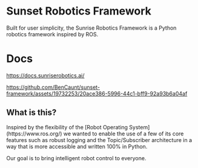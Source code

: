 # Sunset Robotics Framework
Built for user simplicity, the Sunrise Robotics Framework is a Python robotics framework inspired by ROS. 

# Docs
https://docs.sunriserobotics.ai/

https://github.com/BenCaunt/sunset-framework/assets/19732253/20ace386-5996-44c1-bff9-92a93b6a04af



<h2>What is this?</h2>
Inspired by the flexibility of the [Robot Operating System](https://www.ros.org/) we wanted to enable the use of a few of its core features such as robust logging and the Topic/Subscriber architecture in a way that is more accessible and written 100% in Python. 

<p>Our goal is to bring intelligent robot control to everyone.</p>


